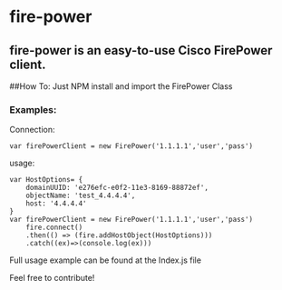 # fire-power
## fire-power is an easy-to-use Cisco FirePower client. 
##How To:
Just NPM install and import the FirePower Class
### Examples:
Connection:

```
var firePowerClient = new FirePower('1.1.1.1','user','pass')
```

usage:
```
var HostOptions= {
    domainUUID: 'e276efc-e0f2-11e3-8169-88872ef',
    objectName: 'test_4.4.4.4',
    host: '4.4.4.4'
}
var firePowerClient = new FirePower('1.1.1.1','user','pass')
    fire.connect()
    .then(() => (fire.addHostObject(HostOptions)))
    .catch((ex)=>(console.log(ex)))

```

Full usage example can be found at the Index.js file

Feel free to contribute!

